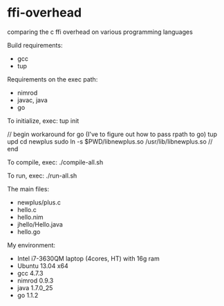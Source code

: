ffi-overhead
============

comparing the c ffi overhead on various programming languages


Build requirements:
- gcc
- tup

Requirements on the exec path:
- nimrod
- javac, java
- go

To initialize, exec:
tup init

// begin workaround for go (I've to figure out how to pass rpath to go)
tup upd
cd newplus
sudo ln -s $PWD/libnewplus.so /usr/lib/libnewplus.so
// end

To compile, exec:
./compile-all.sh

To run, exec:
./run-all.sh

The main files:
- newplus/plus.c
- hello.c
- hello.nim
- jhello/Hello.java
- hello.go

My environment:
- Intel i7-3630QM laptop (4cores, HT) with 16g ram
- Ubuntu 13.04 x64
- gcc 4.7.3
- nimrod 0.9.3
- java 1.7.0_25
- go 1.1.2


